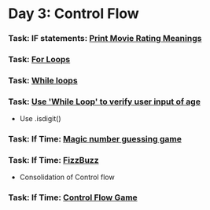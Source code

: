 # Day 3: Control Flow

### Task: IF statements: [Print Movie Rating Meanings](Print_Movie_Rating_Meanings.py)

### Task: [For Loops](For_Loops.py)

### Task: [While loops](While_loops.py)

### Task: [Use 'While Loop' to verify user input of age](prompt_user_for_age_loop.py)
* Use .isdigit()

### Task: If Time: [Magic number guessing game](Magic_number_game.py)

### Task: If Time: [FizzBuzz](FizzBuzz.py)
* Consolidation of Control flow

### Task: If Time: [Control Flow Game](Control_Flow_Game.py)